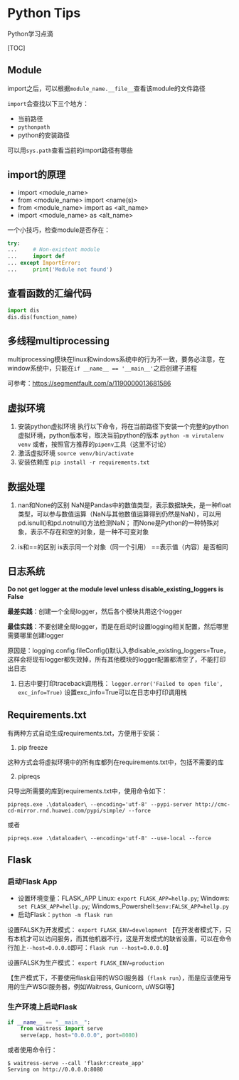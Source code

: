 # Python Tips
Python学习点滴

[TOC]

## Module
import之后，可以根据`module_name.__file__`查看该module的文件路径

`import`会查找以下三个地方：
- 当前路径
- `pythonpath`
- python的安装路径

可以用`sys.path`查看当前的import路径有哪些

## import的原理
- import <module_name>
- from <module_name> import <name(s)>
- from <module_name> import <name> as <alt_name>
- import <module_name> as <alt_name>
  
 一个小技巧，检查module是否存在：
 ```python
 try:
...     # Non-existent module
...     import def
... except ImportError:
...     print('Module not found')
 ```

## 查看函数的汇编代码
```python
import dis
dis.dis(function_name)
```

## 多线程multiprocessing
multiprocessing模块在linux和windows系统中的行为不一致，要务必注意，在window系统中，只能在`if __name__ == '__main__'`之后创建子进程

可参考：https://segmentfault.com/a/1190000013681586

## 虚拟环境
1. 安装python虚拟环境
执行以下命令，将在当前路径下安装一个完整的python虚拟环境，python版本号，取决当前python的版本
`python -m virutalenv venv`
或者，按照官方推荐的`pipenv`工具（这里不讨论）
2. 激活虚拟环境
`source venv/bin/activate`
3. 安装依赖库
`pip install -r requirements.txt`

## 数据处理
1. nan和None的区别
NaN是Pandas中的数值类型，表示数据缺失，是一种float类型，可以参与数值运算（NaN与其他数值运算得到仍然是NaN），可以用pd.isnull()和pd.notnull()方法检测NaN；
而None是Python的一种特殊对象，表示不存在和空的对象，是一种不可变对象

2. is和==的区别
is表示同一个对象（同一个引用）
==表示值（内容）是否相同

## 日志系统

**Do not get logger at the module level unless disable_existing_loggers is False**

**最差实践**：创建一个全局logger，然后各个模块共用这个logger

**最佳实践**：不要创建全局logger，而是在启动时设置logging相关配置，然后哪里需要哪里创建logger

原因是：logging.config.fileConfig()默认入参disable_existing_loggers=True，这样会将现有logger都失效掉，所有其他模块的logger配置都清空了，不能打印出日志

1. 日志中要打印traceback调用栈：
`logger.error('Failed to open file', exc_info=True)` 
设置exc_info=True可以在日志中打印调用栈


## Requirements.txt
有两种方式自动生成requirements.txt，方便用于安装：

1. pip freeze 

这种方式会将虚拟环境中的所有库都列在requirements.txt中，包括不需要的库

2. pipreqs

只导出所需要的库到requirements.txt中，使用命令如下：

`pipreqs.exe .\dataloader\ --encoding='utf-8' --pypi-server http://cmc-cd-mirror.rnd.huawei.com/pypi/simple/ --force `

或者 

`pipreqs.exe .\dataloader\ --encoding='utf-8' --use-local --force `

## Flask

### 启动Flask App
- 设置环境变量：FLASK_APP
Linux: `export FLASK_APP=hellp.py`; Windows: `set FLASK_APP=hellp.py`; Windows_Powershell:`$env:FALSK_APP=hellp.py`
- 启动Flask：`python -m flask run`

设置FALSK为开发模式： `export FLASK_ENV=development`
【在开发者模式下，只有本机才可以访问服务，而其他机器不行，这是开发模式的缺省设置，可以在命令行加上`--host=0.0.0.0`即可：`flask run --host=0.0.0.0`】

设置FALSK为生产模式： `export FLASK_ENV=production`

【生产模式下，不要使用flask自带的WSGI服务器（`flask run`），而是应该使用专用的生产WSGI服务器，例如Waitress, Gunicorn, uWSGI等】
### 生产环境上启动Flask
```python
if __name__ == "__main__":
    from waitress import serve
    serve(app, host="0.0.0.0", port=8080)
```
或者使用命令行：
```shell
$ waitress-serve --call 'flaskr:create_app'
Serving on http://0.0.0.0:8080
```
